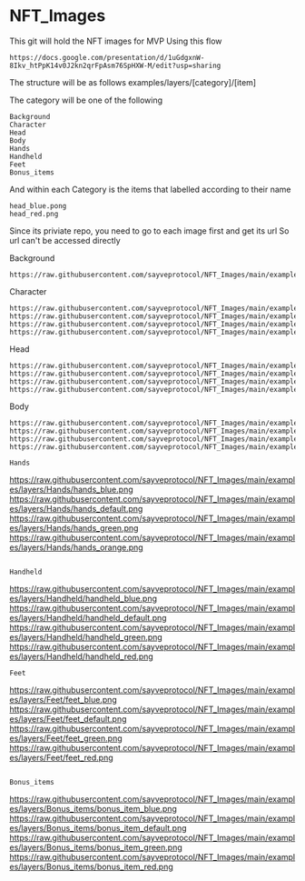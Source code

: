 # NFT_Images

This git will hold the NFT images for MVP
Using this flow
```
https://docs.google.com/presentation/d/1uGdgxnW-8Ikv_htPpK14v0J2kn2qrFpAsm76SpHXW-M/edit?usp=sharing
```

The structure will be as follows
examples/layers/[category]/[item]

The category will be one of the following
```
Background
Character
Head
Body
Hands
Handheld
Feet
Bonus_items 
```
And within each Category is the items that labelled according to their name
```
head_blue.pong
head_red.png
```

Since its priviate repo, you need to go to each image first and get its url
So url can't be accessed directly



Background
```
https://raw.githubusercontent.com/sayveprotocol/NFT_Images/main/examples/layers/Background/background.png
```
Character
```
https://raw.githubusercontent.com/sayveprotocol/NFT_Images/main/examples/layers/Character/Base_black.png
https://raw.githubusercontent.com/sayveprotocol/NFT_Images/main/examples/layers/Character/Base_blue.png
https://raw.githubusercontent.com/sayveprotocol/NFT_Images/main/examples/layers/Character/Base_green.png
https://raw.githubusercontent.com/sayveprotocol/NFT_Images/main/examples/layers/Character/Base_red.png
```

Head
```
https://raw.githubusercontent.com/sayveprotocol/NFT_Images/main/examples/layers/Head/head_blue.png
https://raw.githubusercontent.com/sayveprotocol/NFT_Images/main/examples/layers/Head/head_green.png?
https://raw.githubusercontent.com/sayveprotocol/NFT_Images/main/examples/layers/Head/head_red.png
https://raw.githubusercontent.com/sayveprotocol/NFT_Images/main/examples/layers/Head/head_default.png
```
Body
```
https://raw.githubusercontent.com/sayveprotocol/NFT_Images/main/examples/layers/Body/body_default.png
https://raw.githubusercontent.com/sayveprotocol/NFT_Images/main/examples/layers/Body/body_blue.png
https://raw.githubusercontent.com/sayveprotocol/NFT_Images/main/examples/layers/Body/body_green.png
https://raw.githubusercontent.com/sayveprotocol/NFT_Images/main/examples/layers/Body/body_red.png

Hands
```
https://raw.githubusercontent.com/sayveprotocol/NFT_Images/main/examples/layers/Hands/hands_blue.png
https://raw.githubusercontent.com/sayveprotocol/NFT_Images/main/examples/layers/Hands/hands_default.png
https://raw.githubusercontent.com/sayveprotocol/NFT_Images/main/examples/layers/Hands/hands_green.png
https://raw.githubusercontent.com/sayveprotocol/NFT_Images/main/examples/layers/Hands/hands_orange.png
```

Handheld
```
https://raw.githubusercontent.com/sayveprotocol/NFT_Images/main/examples/layers/Handheld/handheld_blue.png
https://raw.githubusercontent.com/sayveprotocol/NFT_Images/main/examples/layers/Handheld/handheld_default.png
https://raw.githubusercontent.com/sayveprotocol/NFT_Images/main/examples/layers/Handheld/handheld_green.png
https://raw.githubusercontent.com/sayveprotocol/NFT_Images/main/examples/layers/Handheld/handheld_red.png
```
Feet
```
https://raw.githubusercontent.com/sayveprotocol/NFT_Images/main/examples/layers/Feet/feet_blue.png
https://raw.githubusercontent.com/sayveprotocol/NFT_Images/main/examples/layers/Feet/feet_default.png
https://raw.githubusercontent.com/sayveprotocol/NFT_Images/main/examples/layers/Feet/feet_green.png
https://raw.githubusercontent.com/sayveprotocol/NFT_Images/main/examples/layers/Feet/feet_red.png
```

Bonus_items 
```
https://raw.githubusercontent.com/sayveprotocol/NFT_Images/main/examples/layers/Bonus_items/bonus_item_blue.png
https://raw.githubusercontent.com/sayveprotocol/NFT_Images/main/examples/layers/Bonus_items/bonus_item_default.png
https://raw.githubusercontent.com/sayveprotocol/NFT_Images/main/examples/layers/Bonus_items/bonus_item_green.png
https://raw.githubusercontent.com/sayveprotocol/NFT_Images/main/examples/layers/Bonus_items/bonus_item_red.png
```


